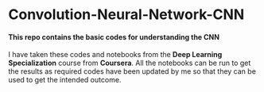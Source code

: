 # Convolution-Neural-Network-CNN

#### This repo contains the basic codes for understanding the CNN

I have taken these codes and notebooks from the **Deep Learning Specialization** course from **Coursera**. All the notebooks can be run to get the results as required codes have been updated by me so that they can be used to get the intended outcome.
